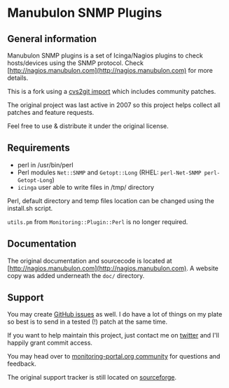 # Manubulon SNMP Plugins

## General information

Manubulon SNMP plugins is a set of Icinga/Nagios plugins
to check hosts/devices using the SNMP protocol. Check
[http://nagios.manubulon.com](http://nagios.manubulon.com) for more details.

This is a fork using a [cvs2git import](http://sourceforge.net/projects/nagios-snmp/develop) which includes community patches.

The original project was last active in 2007 so this project
helps collect all patches and feature requests.

Feel free to use & distribute it under the original license.

## Requirements

* perl in /usr/bin/perl
* Perl modules `Net::SNMP` and `Getopt::Long` (RHEL: `perl-Net-SNMP perl-Getopt-Long`)
* `icinga` user able to write files in /tmp/ directory

Perl, default directory and temp files location can be changed using the install.sh script.

`utils.pm` from `Monitoring::Plugin::Perl` is no longer required.

## Documentation

The original documentation and sourcecode is located at
[http://nagios.manubulon.com](http://nagios.manubulon.com).
A website copy was added underneath the `doc/` directory.

## Support

You may create [GitHub issues](https://github.com/dnsmichi/manubulon-snmp)
as well. I do have a lot of things on my plate so best is to send in a tested (!) patch at the same time.

If you want to help maintain this project, just contact
me on [twitter](https://twitter.com/dnsmichi) and I'll
happily grant commit access.

You may head over to [monitoring-portal.org community](http://www.monitoring-portal.org)
for questions and feedback.

The original support tracker is still located on [sourceforge](https://sourceforge.net/p/nagios-snmp/feature-requests/).


